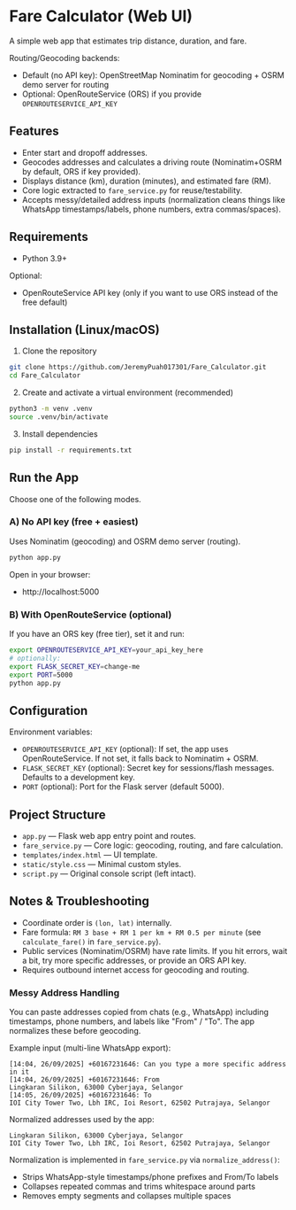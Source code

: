 # Fare Calculator (Web UI)

A simple web app that estimates trip distance, duration, and fare.

Routing/Geocoding backends:
- Default (no API key): OpenStreetMap Nominatim for geocoding + OSRM demo server for routing
- Optional: OpenRouteService (ORS) if you provide `OPENROUTESERVICE_API_KEY`

## Features

- Enter start and dropoff addresses.
- Geocodes addresses and calculates a driving route (Nominatim+OSRM by default, ORS if key provided).
- Displays distance (km), duration (minutes), and estimated fare (RM).
- Core logic extracted to `fare_service.py` for reuse/testability.
 - Accepts messy/detailed address inputs (normalization cleans things like WhatsApp timestamps/labels, phone numbers, extra commas/spaces).

## Requirements

- Python 3.9+

Optional:
- OpenRouteService API key (only if you want to use ORS instead of the free default)

## Installation (Linux/macOS)

1) Clone the repository

```bash
git clone https://github.com/JeremyPuah017301/Fare_Calculator.git
cd Fare_Calculator
```

2) Create and activate a virtual environment (recommended)

```bash
python3 -m venv .venv
source .venv/bin/activate
```

3) Install dependencies

```bash
pip install -r requirements.txt
```

## Run the App

Choose one of the following modes.

### A) No API key (free + easiest)

Uses Nominatim (geocoding) and OSRM demo server (routing).

```bash
python app.py
```

Open in your browser:
- http://localhost:5000

### B) With OpenRouteService (optional)

If you have an ORS key (free tier), set it and run:

```bash
export OPENROUTESERVICE_API_KEY=your_api_key_here
# optionally:
export FLASK_SECRET_KEY=change-me
export PORT=5000
python app.py
```

## Configuration

Environment variables:

- `OPENROUTESERVICE_API_KEY` (optional): If set, the app uses OpenRouteService. If not set, it falls back to Nominatim + OSRM.
- `FLASK_SECRET_KEY` (optional): Secret key for sessions/flash messages. Defaults to a development key.
- `PORT` (optional): Port for the Flask server (default 5000).

## Project Structure

- `app.py` — Flask web app entry point and routes.
- `fare_service.py` — Core logic: geocoding, routing, and fare calculation.
- `templates/index.html` — UI template.
- `static/style.css` — Minimal custom styles.
- `script.py` — Original console script (left intact).

## Notes & Troubleshooting

- Coordinate order is `(lon, lat)` internally.
- Fare formula: `RM 3 base + RM 1 per km + RM 0.5 per minute` (see `calculate_fare()` in `fare_service.py`).
- Public services (Nominatim/OSRM) have rate limits. If you hit errors, wait a bit, try more specific addresses, or provide an ORS API key.
- Requires outbound internet access for geocoding and routing.

### Messy Address Handling

You can paste addresses copied from chats (e.g., WhatsApp) including timestamps, phone numbers, and labels like "From" / "To". The app normalizes these before geocoding.

Example input (multi-line WhatsApp export):

```
[14:04, 26/09/2025] +60167231646: Can you type a more specific address in it
[14:04, 26/09/2025] +60167231646: From
Lingkaran Silikon, 63000 Cyberjaya, Selangor
[14:05, 26/09/2025] +60167231646: To 
IOI City Tower Two, Lbh IRC, Ioi Resort, 62502 Putrajaya, Selangor
```

Normalized addresses used by the app:

```
Lingkaran Silikon, 63000 Cyberjaya, Selangor
IOI City Tower Two, Lbh IRC, Ioi Resort, 62502 Putrajaya, Selangor
```

Normalization is implemented in `fare_service.py` via `normalize_address()`:

- Strips WhatsApp-style timestamps/phone prefixes and From/To labels
- Collapses repeated commas and trims whitespace around parts
- Removes empty segments and collapses multiple spaces


